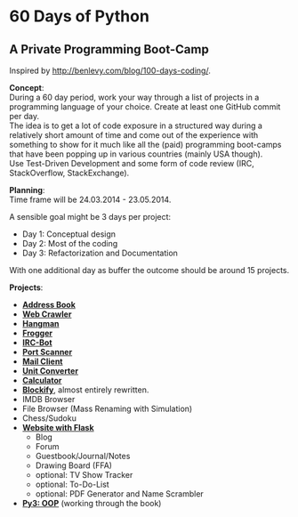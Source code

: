 60 Days of Python
==================

A Private Programming Boot-Camp
---

Inspired by http://benlevy.com/blog/100-days-coding/.


**Concept**:   
During a 60 day period, work your way through a list of projects in a programming language of your choice. Create at least one GitHub commit per day.  
The idea is to get a lot of code exposure in a structured way during a relatively short amount of time and come out of the experience with something to show for it much like all the (paid) programming boot-camps that have been popping up in various countries (mainly USA though).  
Use Test-Driven Development and some form of code review (IRC, StackOverflow, StackExchange).

**Planning**:  
Time frame will be 24.03.2014 - 23.05.2014.  

A sensible goal might be 3 days per project:
  * Day 1: Conceptual design
  * Day 2: Most of the coding
  * Day 3: Refactorization and Documentation   
  
With one additional day as buffer the outcome should be around 15 projects.

**Projects**:  
  * [**Address Book**](https://github.com/mikar/60-days-of-python/blob/master/addressbook)
  * [**Web Crawler**](https://github.com/mikar/60-days-of-python/blob/master/webcrawler)
  * [**Hangman**](https://github.com/mikar/60-days-of-python/blob/master/games/hangman)
  * [**Frogger**](https://github.com/mikar/60-days-of-python/blob/master/games/frogger)
  * [**IRC-Bot**](https://github.com/mikar/60-days-of-python/blob/master/ircbot)
  * [**Port Scanner**](https://github.com/mikar/60-days-of-python/blob/master/networking/portscanner)
  * [**Mail Client**](https://github.com/mikar/60-days-of-python/blob/master/networking/mailclient)
  * [**Unit Converter**](https://github.com/mikar/60-days-of-python/blob/master/gui/unitconverter)
  * [**Calculator**](https://github.com/mikar/60-days-of-python/blob/master/gui/calculator)
  * [**Blockify**](https://github.com/mikar/blockify/), almost entirely rewritten.
  * IMDB Browser 
  * File Browser (Mass Renaming with Simulation)
  * Chess/Sudoku
  * [**Website with Flask**](https://github.com/mikar/60-days-of-python/tree/master/website)
  	  * Blog
  	  * Forum
	  * Guestbook/Journal/Notes
	  * Drawing Board (FFA)
	  * optional: TV Show Tracker
	  * optional: To-Do-List
	  * optional: PDF Generator and Name Scrambler
  * [**Py3: OOP**](https://github.com/mikar/60-days-of-python/tree/master/oop) (working through the book)
 
